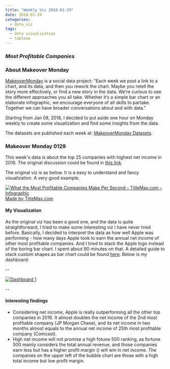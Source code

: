 ```yaml
---
title: "Weekly Viz 2018-01-29"
date: 2018-01-29
categories:
  - data_viz
tags:
  - data visualization
  - tableau
---
```


### *Most Profitable Companies*


### About Makeover Monday

[MakeoverMonday](http://www.makeovermonday.co.uk/) is a social data project:
"Each week we post a link to a chart, and its data, and then you rework the chart.
Maybe you retell the story more effectively, or find a new story in the data.
We’re curious to see the different approaches you all take. Whether it’s a simple bar chart or an elaborate infographic, we encourage everyone of all skills to partake.
Together we can have broader conversations about and with data."

Starting from Jan 08, 2018, I decided to put aside one hour on Monday weekly to create some visualization and find some insights from the data.

The datasets are published each week at: [MakeoverMonday Datasets](http://www.makeovermonday.co.uk/data/).

### Makeover Monday 0129

This week's data is about the top 25 companies with highest net income in 2016.
The original discussion could be found in [this link](https://www.titlemax.com/discovery-center/money-finance/most-profitable-companies/).

The original viz is as below. It is a easy to understand and fancy visualization. A very good example.  

<a href="https://www.titlemax.com/discovery-center/money-finance/most-profitable-companies/">
  <img src="https://www.titlemax.com/media/2017/11/what-most-profitable-companies-make-per-second-4.jpg" alt="What the Most Profitable Companies Make Per Second – TitleMax.com – Infographic" title="What the Most Profitable Companies Make Per Second – TitleMax.com – Infographic">
</a>
<br>
<a href="https://www.TitleMax.com" alt="TitleMax.com" title="TitleMax.com">Made by TitleMax.com</a>


#### My Visualization

As the original viz has been a good one, and the data is quite straightforward, I tried to make some interesting viz I have never tried before.
Basically, I decided to interpret the data as how well Apple was performing - how many days Apple took to earn the annual net income of other most profitable companies.
And I tried to stack the Apple logo instead of the boring bar chart. I spent about 90 minutes on that.
A detailed guide to stack custom shapes as bar chart could be found [here](https://www.thedataschool.co.uk/damiana-spadafora/bars-are-boring-use-cute-little-shapes-instead/).
Below is my dashboard:  

--

<div class='tableauPlaceholder' id='viz1517374882536' style='position: relative'>
<noscript><a href='#'>
  <img alt='Dashboard 1 ' src='https:&#47;&#47;public.tableau.com&#47;static&#47;images&#47;Ma&#47;MakeoverMonday0129&#47;Dashboard1&#47;1_rss.png' style='border: none' />
  </a></noscript>
<object class='tableauViz'  style='display:none;'>
  <param name='host_url' value='https%3A%2F%2Fpublic.tableau.com%2F' />
  <param name='embed_code_version' value='3' />
  <param name='site_root' value='' />
  <param name='name' value='MakeoverMonday0129&#47;Dashboard1' />
  <param name='tabs' value='no' />
  <param name='toolbar' value='yes' />
  <param name='static_image' value='https:&#47;&#47;public.tableau.com&#47;static&#47;images&#47;Ma&#47;MakeoverMonday0129&#47;Dashboard1&#47;1.png' />
  <param name='animate_transition' value='yes' />
  <param name='display_static_image' value='yes' />
  <param name='display_spinner' value='yes' />
  <param name='display_overlay' value='yes' />
  <param name='display_count' value='yes' />
  <param name='filter' value='publish=yes' /></object></div>                
<script type='text/javascript'>
  var divElement = document.getElementById('viz1517374882536');
  var vizElement = divElement.getElementsByTagName('object')[0];
  vizElement.style.width='800px';vizElement.style.height='827px';
  var scriptElement = document.createElement('script');
  scriptElement.src = 'https://public.tableau.com/javascripts/api/viz_v1.js';
  vizElement.parentNode.insertBefore(scriptElement, vizElement);
</script>

--  

#### Interesting findings  
* Considering net income, Apple is really outperforming all the other top companies in 2016. It almost doubles the net income of the 2nd most profitable company (JP Morgan Chase), and its net income in two months almost equals to the annual net income of 25th most profitable company (Comcast).
* High net income will not promise a high fotune 500 ranking, as fortune 500 mainly considers the total annual revenue, and those companies earn less but has a higher profit margin () will win in net income. The companies on the upper left of the bubble chart are those with a high total income but low profit margin.

